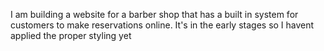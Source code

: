 I am building a website for a barber shop that has a built in system for customers to make reservations online. It's in the early stages so I havent applied the proper styling yet
